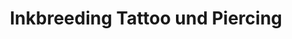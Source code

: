 ---
title: "Inkbreeding Tattoo und Piercing"
url: /magstadt/inkbreeding-tattoo-und-piercing/
shop: Kosmetik
---